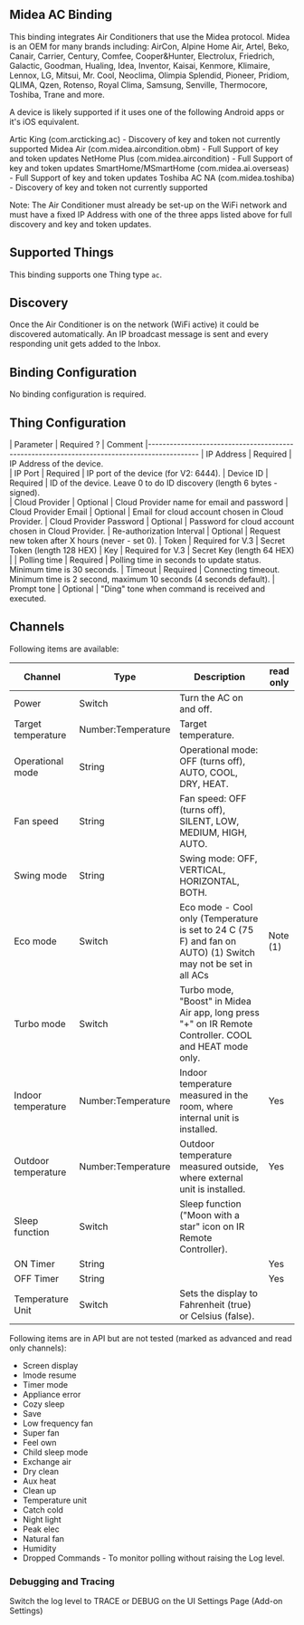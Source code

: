 ## Midea AC Binding

This binding integrates Air Conditioners that use the Midea protocol. 
Midea is an OEM for many brands including: AirCon, Alpine Home Air, Artel, Beko, Canair, Carrier, Century, Comfee, Cooper&Hunter, Electrolux, Friedrich, Galactic, Goodman, Hualing, Idea, Inventor, Kaisai, Kenmore, Klimaire, Lennox, LG, Mitsui, Mr. Cool, Neoclima, Olimpia Splendid, Pioneer, Pridiom, QLIMA, Qzen, Rotenso, Royal Clima, Samsung, Senville, Thermocore, Toshiba, Trane and more.

A device is likely supported if it uses one of the following Android apps or it's iOS equivalent.

Artic King (com.arcticking.ac) - Discovery of key and token not currently supported
Midea Air (com.midea.aircondition.obm) - Full Support of key and token updates
NetHome Plus (com.midea.aircondition) - Full Support of key and token updates
SmartHome/MSmartHome (com.midea.ai.overseas) - Full Support of key and token updates
Toshiba AC NA (com.midea.toshiba) - Discovery of key and token not currently supported

Note: The Air Conditioner must already be set-up on the WiFi network and must have a fixed IP Address 
	with one of the three apps listed above for full discovery and key and token updates.

## Supported Things

This binding supports one Thing type `ac`.

## Discovery

Once the Air Conditioner is on the network (WiFi active) it could be discovered automatically.
An IP broadcast message is sent and every responding unit gets added to the Inbox.

## Binding Configuration

No binding configuration is required.

## Thing Configuration

| Parameter            		| Required ? 		| Comment
|--------------------------------------------------------------------------------------------
| IP Address 				| Required 			| IP Address of the device.                                                                       
| IP Port         			| Required  		| IP port of the device (for V2: 6444).
| Device ID       			| Required  		| ID of the device. Leave 0 to do ID discovery (length 6 bytes - signed).                                    
| Cloud Provider 			| Optional  		| Cloud Provider name for email and password
| Cloud Provider Email  	| Optional 			| Email for cloud account chosen in Cloud Provider.
| Cloud Provider Password 	| Optional 			| Password for cloud account chosen in Cloud Provider.
| Re-authorization Interval | Optional 			| Request new token after X hours (never - set 0).
| Token  					| Required for V.3 	| Secret Token (length 128 HEX)
| Key						| Required for V.3 	| Secret Key (length 64 HEX)        |
| Polling time 				| Required  		| Polling time in seconds to update status. Minimum time is 30 seconds.
| Timeout 					| Required 			| Connecting timeout. Minimum time is 2 second, maximum 10 seconds (4 seconds default).
| Prompt tone 				| Optional 			| "Ding" tone when command is received and executed.

## Channels

Following items are available:

| Channel               | Type                 | Description                                                                                                    | read only |
|-----------------------|----------------------|----------------------------------------------------------------------------------------------------------------|-----------|
| Power					| Switch               | Turn the AC on and off.                                                                                        |           |
| Target temperature    | Number:Temperature   | Target temperature.                                                                                            |           |
| Operational mode      | String               | Operational mode: OFF (turns off), AUTO, COOL, DRY, HEAT.                                                      |           |
| Fan speed             | String               | Fan speed: OFF (turns off), SILENT, LOW, MEDIUM, HIGH, AUTO.                                                   |           |
| Swing mode            | String               | Swing mode: OFF, VERTICAL, HORIZONTAL, BOTH.                                                                   |           |
| Eco mode              | Switch               | Eco mode - Cool only (Temperature is set to 24 C (75 F) and fan on AUTO) (1) Switch may not be set in all ACs	| Note (1)  |
| Turbo mode            | Switch               | Turbo mode, "Boost" in Midea Air app, long press "+" on IR Remote Controller. COOL and HEAT mode only.  		|           |
| Indoor temperature    | Number:Temperature   | Indoor temperature measured in the room, where internal unit is installed.                                     | Yes       |
| Outdoor temperature   | Number:Temperature   | Outdoor temperature measured outside, where external unit is installed.                                        | Yes       |
| Sleep function        | Switch               | Sleep function ("Moon with a star" icon on IR Remote Controller).                                              |           |
| ON Timer				| String               |														| Yes       |
| OFF Timer				| String               |														| Yes       |
| Temperature Unit		| Switch               | Sets the display to Fahrenheit (true) or Celsius (false).							|           |

Following items are in API but are not tested (marked as advanced and read only channels):

- Screen display
- Imode resume
- Timer mode
- Appliance error
- Cozy sleep
- Save
- Low frequency fan
- Super fan
- Feel own 
- Child sleep mode
- Exchange air
- Dry clean
- Aux heat
- Clean up
- Temperature unit
- Catch cold
- Night light
- Peak elec
- Natural fan
- Humidity
- Dropped Commands - To monitor polling without raising the Log level.

### Debugging and Tracing

Switch the log level to TRACE or DEBUG on the UI Settings Page (Add-on Settings)
